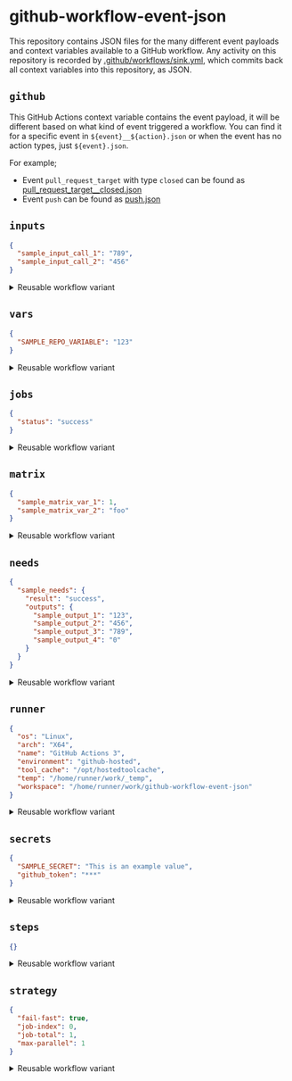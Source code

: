 # github-workflow-event-json

This repository contains JSON files for the many different event payloads and context variables available to a GitHub workflow.
Any activity on this repository is recorded by [.github/workflows/sink.yml](.github/workflows/sink.yml), which commits back all context variables into this repository, as JSON.

## `github`

This GitHub Actions context variable contains the event payload, it will be different based on what kind of event triggered a workflow.
You can find it for a specific event in `${event}__${action}.json` or when the event has no action types, just `${event}.json`.

For example;

- Event `pull_request_target` with type `closed` can be found as [pull_request_target__closed.json](./pull_request_target__closed.json)
- Event `push` can be found as [push.json](./push.json)

## `inputs`

```json
{
  "sample_input_call_1": "789",
  "sample_input_call_2": "456"
}

```

<details>
  <summary>Reusable workflow variant</summary>

  In this repository the `workflow_call` section of sink.yml defines inputs with a different name, this is reflected in `inputs`;
  ```json
  {
  "sample_input_call_1": "789",
  "sample_input_call_2": "456"
}

  ```
</details>

## `vars`

```json
{
  "SAMPLE_REPO_VARIABLE": "123"
}

```

<details>
  <summary>Reusable workflow variant</summary>

  ```json
  {
  "SAMPLE_REPO_VARIABLE": "123"
}

  ```
</details>

## `jobs`

```json
{
  "status": "success"
}

```

<details>
  <summary>Reusable workflow variant</summary>

  ```json
  {
  "status": "success"
}

  ```
</details>

## `matrix`

```json
{
  "sample_matrix_var_1": 1,
  "sample_matrix_var_2": "foo"
}

```

<details>
  <summary>Reusable workflow variant</summary>

  ```json
  {
  "sample_matrix_var_1": 1,
  "sample_matrix_var_2": "foo"
}

  ```
</details>

## `needs`

```json
{
  "sample_needs": {
    "result": "success",
    "outputs": {
      "sample_output_1": "123",
      "sample_output_2": "456",
      "sample_output_3": "789",
      "sample_output_4": "0"
    }
  }
}

```

<details>
  <summary>Reusable workflow variant</summary>

  ```json
  {
  "sample_needs": {
    "result": "success",
    "outputs": {
      "sample_output_1": "123",
      "sample_output_2": "456",
      "sample_output_3": "789",
      "sample_output_4": "0"
    }
  }
}

  ```
</details>

## `runner`

```json
{
  "os": "Linux",
  "arch": "X64",
  "name": "GitHub Actions 3",
  "environment": "github-hosted",
  "tool_cache": "/opt/hostedtoolcache",
  "temp": "/home/runner/work/_temp",
  "workspace": "/home/runner/work/github-workflow-event-json"
}

```

<details>
  <summary>Reusable workflow variant</summary>

  ```json
  {
  "os": "Linux",
  "arch": "X64",
  "name": "GitHub Actions 3",
  "environment": "github-hosted",
  "tool_cache": "/opt/hostedtoolcache",
  "temp": "/home/runner/work/_temp",
  "workspace": "/home/runner/work/github-workflow-event-json"
}

  ```
</details>

## `secrets`

```json
{
  "SAMPLE_SECRET": "This is an example value",
  "github_token": "***"
}

```

<details>
  <summary>Reusable workflow variant</summary>

  Reusable workflows by default don't have access to secrets of the calling workflow.
  ```json
  {
  "github_token": "***"
}

  ```
</details>

## `steps`

```json
{}

```

<details>
  <summary>Reusable workflow variant</summary>

  ```json
  {}

  ```
</details>

## `strategy`

```json
{
  "fail-fast": true,
  "job-index": 0,
  "job-total": 1,
  "max-parallel": 1
}

```

<details>
  <summary>Reusable workflow variant</summary>

  ```json
  {
  "fail-fast": true,
  "job-index": 0,
  "job-total": 1,
  "max-parallel": 1
}

  ```
</details>
